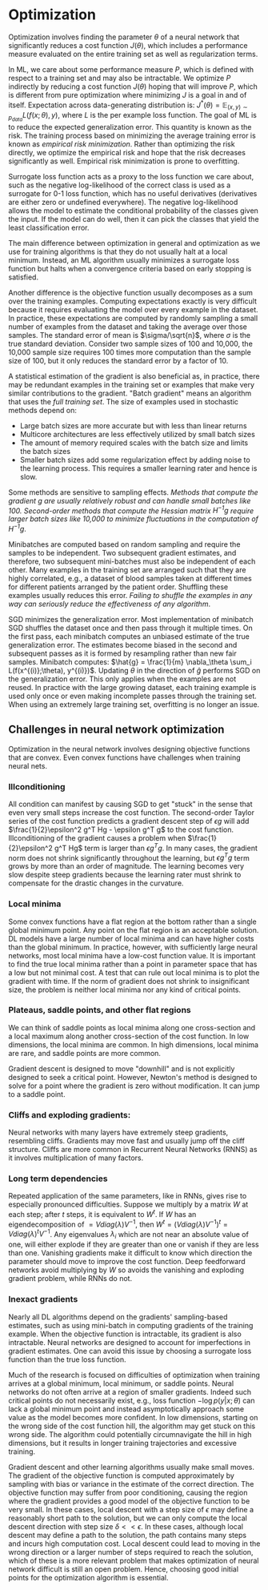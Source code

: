 # Optimization
Optimization involves finding the parameter $\theta$ of a neural network that significantly reduces a cost function $J(\theta)$, which includes a performance measure evaluated on the entire training set as well as regularization terms. 

In ML, we care about some performance measure $P$, which is defined with respect to a training set and may also be intractable. We optimize $P$ indirectly by reducing a cost function $J(\theta)$ hoping that will improve $P$, which is different from pure optimization where minimizing $J$ is a goal in and of itself. Expectation across data-generating distribution is: $J^*(\theta) = \mathbb{E}_{(x, y)\sim p_{data}} L(f(x;\theta), y)$, where $L$ is the per example loss function. The goal of ML is to reduce the expected generalization error. This quantity is known as the risk. The training process based on minimizing the average training error is known as *empirical risk minimization*. Rather than optimizing the risk directly, we optimize the empirical risk and hope that the risk decreases significantly as well. Empirical risk minimization is prone to overfitting. 

Surrogate loss function acts as a proxy to the loss function we care about, such as the negative log-likelihood of the correct class is used as a surrogate for 0-1 loss function, which has no useful derivatives (derivatives are either zero or undefined everywhere). The negative log-likelihood allows the model to estimate the conditional probability of the classes given the input. If the model can do well, then it can pick the classes that yield the least classification error. 

The main difference between optimization in general and optimization as we use for training algorithms is that they do not usually halt at a local minimum. Instead, an ML algorithm usually minimizes a surrogate loss function but halts when a convergence criteria based on early stopping is satisfied. 

Another difference is the objective function usually decomposes as a sum over the training examples. Computing expectations exactly is very difficult because it requires evaluating the model over every example in the dataset. In practice, these expectations are computed by randomly sampling a small number of examples from the dataset and taking the average over those samples. The standard error of mean is $\sigma/\sqrt{n}$, where $\sigma$ is the true standard deviation. Consider two sample sizes of 100 and 10,000, the 10,000 sample size requires 100 times more computation than the sample size of 100, but it only reduces the standard error by a factor of 10. 

A statistical estimation of the gradient is also beneficial as, in practice, there may be redundant examples in the training set or examples that make very similar contributions to the gradient. "Batch gradient" means an algorithm that uses the *full training set*. The size of examples used in stochastic methods depend on:
- Large batch sizes are more accurate but with less than linear returns
- Multicore architectures are less effectively utilized by small batch sizes
- The amount of memory required scales with the batch size and limits the batch sizes
- Smaller batch sizes add some regularization effect by adding noise to the learning process. This requires a smaller learning rater and hence is slow.

Some methods are sensitive to sampling effects. _Methods that compute the gradient $g$ are usually relatively robust and can handle small batches like 100. Second-order methods that compute the Hessian matrix $H^{-1}g$ require larger batch sizes like 10,000 to minimize fluctuations in the computation of $H^{-1}g$_. 

Minibatches are computed based on random sampling and require the samples to be independent. Two subsequent gradient estimates, and therefore, two subsequent mini-batches must also be independent of each other. Many examples in the training set are arranged such that they are highly correlated, e.g., a dataset of blood samples taken at different times for different patients arranged by the patient order. Shuffling these examples usually reduces this error. _Failing to shuffle the examples in any way can seriously reduce the effectiveness of any algorithm_.

SGD minimizes the generalization error. Most implementation of minibatch SGD shuffles the dataset once and then pass through it multiple times. On the first pass, each minibatch computes an unbiased estimate of the true generalization error. The estimates become biased in the second and subsequent passes as it is formed by resampling rather than new fair samples. Minibatch computes: $\hat{g} = \frac{1}{m} \nabla_\theta \sum_i L(f(x^{(i)};\theta), y^{(i)})$. Updating $\theta$ in the direction of $\hat{g}$ performs SGD on the generalization error. This only applies when the examples are not reused. In practice with the large growing dataset, each training example is used only once or even making incomplete passes through the training set. When using an extremely large training set, overfitting is no longer an issue. 

## Challenges in neural network optimization
Optimization in the neural network involves designing objective functions that are convex. Even convex functions have challenges when training neural nets. 

### Illconditioning
All condition can manifest by causing SGD to get "stuck" in the sense that even very small steps increase the cost function. The second-order Taylor series of the cost function predicts a gradient descent step of $\epsilon g$ will add $\frac{1}{2}\epsilon^2 g^T Hg - \epsilon g^T g$ to the cost function. Illconditioning of the gradient causes a problem when $\frac{1}{2}\epsilon^2 g^T Hg$ term is larger than $\epsilon g^T g$. In many cases, the gradient norm does not shrink significantly throughout the learning, but $\epsilon g^T g$ term grows by more than an order of magnitude. The learning becomes very slow despite steep gradients because the learning rater must shrink to compensate for the drastic changes in the curvature. 

### Local minima
Some convex functions have a flat region at the bottom rather than a single global minimum point. Any point on the flat region is an acceptable solution. DL models have a large number of local minima and can have higher costs than the global minimum. In practice, however, with sufficiently large neural networks, most local minima have a low-cost function value. It is important to find the true local minima rather than a point in parameter space that has a low but not minimal cost. A test that can rule out local minima is to plot the gradient with time. If the norm of gradient does not shrink to insignificant size, the problem is neither local minima nor any kind of critical points. 

### Plateaus, saddle points, and other flat regions
We can think of saddle points as local minima along one cross-section and a local maximum along another cross-section of the cost function. In low dimensions, the local minima are common. In high dimensions, local minima are rare, and saddle points are more common. 

Gradient descent is designed to move "downhill" and is not explicitly designed to seek a critical point. However, Newton's method is designed to solve for a point where the gradient is zero without modification. It can jump to a saddle point. 

### Cliffs and exploding gradients:
Neural networks with many layers have extremely steep gradients, resembling cliffs. Gradients may move fast and usually jump off the cliff structure. Cliffs are more common in Recurrent Neural Networks (RNNS) as it involves multiplication of many factors. 

### Long term dependencies
Repeated application of the same parameters, like in RNNs, gives rise to especially pronounced difficulties. Suppose we multiply by a matrix $W$ at each step; after $t$ steps, it is equivalent to $W^t$. If $W$ has an eigendecomposition of $= V diag(\lambda) V^{-1}$, then $W^t = (V diag(\lambda) V^{-1})^t = V diag(\lambda)^t V^{-1}$. Any eigenvalues $\lambda_i$ which are not near an absolute value of one, will either explode if they are greater than one or vanish if they are less than one. Vanishing gradients make it difficult to know which direction the parameter should move to improve the cost function. Deep feedforward networks avoid multiplying by $W$ so avoids the vanishing and exploding gradient problem, while RNNs do not. 

### Inexact gradients
Nearly all DL algorithms depend on the gradients' sampling-based estimates, such as using mini-batch in computing gradients of the training example. When the objective function is intractable, its gradient is also intractable. Neural networks are designed to account for imperfections in gradient estimates. One can avoid this issue by choosing a surrogate loss function than the true loss function. 

Much of the research is focused on difficulties of optimization when training arrives at a global minimum, local minimum, or saddle points. Neural networks do not often arrive at a region of smaller gradients. Indeed such critical points do not necessarily exist, e.g., loss function $- \log p(y|x; \theta)$ can lack a global minimum point and instead asymptotically approach some value as the model becomes more confident. In low dimensions, starting on the wrong side of the cost function hill, the algorithm may get stuck on this wrong side. The algorithm could potentially circumnavigate the hill in high dimensions, but it results in longer training trajectories and excessive training. 

Gradient descent and other learning algorithms usually make small moves. The gradient of the objective function is computed approximately by sampling with bias or variance in the estimate of the correct direction. The objective function may suffer from poor conditioning, causing the region where the gradient provides a good model of the objective function to be very small. In these cases, local descent with a step size of $\epsilon$ may define a reasonably short path to the solution, but we can only compute the local descent direction with step size $\delta << \epsilon$. In these cases, although local descent may define a path to the solution, the path contains many steps and incurs high computation cost. Local descent could lead to moving in the wrong direction or a larger number of steps required to reach the solution, which of these is a more relevant problem that makes optimization of neural network difficult is still an open problem. Hence, choosing good initial points for the optimization algorithm is essential.